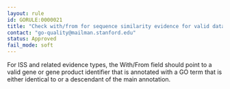 ```yaml
---
layout: rule
id: GORULE:0000021
title: "Check with/from for sequence similarity evidence for valid database ID"
contact: "go-quality@mailman.stanford.edu"
status: Approved
fail_mode: soft
---
```

For ISS and related evidence types, the With/From field should point to
a valid gene or gene product identifier that is annotated with a GO term
that is either identical to or a descendant of the main annotation.
